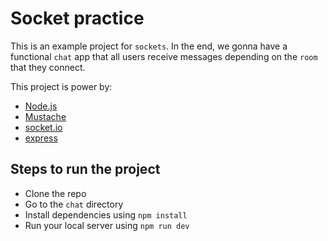 # Socket practice

This is an example project for `sockets`. In the end, we gonna have a functional `chat` app that all users receive messages depending on the `room` that they connect.

This project is power by:
- [Node.js](https://nodejs.org/en/)
- [Mustache](https://mustache.github.io)
- [socket.io](https://socket.io/)
- [express](https://expressjs.com/)

## Steps to run the project

- Clone the repo
- Go to the `chat` directory
- Install dependencies using `npm install`
- Run your local server using `npm run dev`